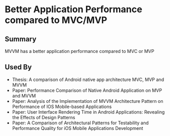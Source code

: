 # Better Application Performance compared to MVC/MVP

## Summary
MVVM has a better application performance compared to MVC or MVP


## Used By
* Thesis: A comparison of Android native app architecture MVC, MVP and MVVM
* Paper: Performance Comparison of Native Android Application on MVP and MVVM
* Paper: Analysis of the Implementation of MVVM Architecture Pattern on Performance of IOS Mobile-based Applications
* Paper: User Interface Rendering Time in Android Applications: Revealing the Effects of Design Patterns
* Paper: A Comparison of Architectural Patterns for Testability and Performance Quality for iOS Mobile Applications Development

